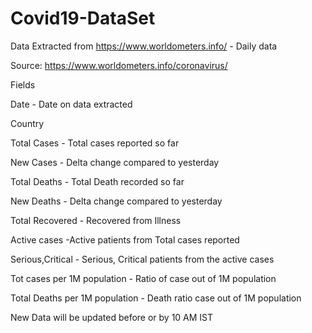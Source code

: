 # Covid19-DataSet
Data Extracted from https://www.worldometers.info/  - Daily data

Source: https://www.worldometers.info/coronavirus/

Fields

Date - Date on data extracted

Country 

Total Cases - Total cases reported so far

New Cases - Delta change compared to yesterday

Total Deaths - Total Death recorded so far

New Deaths - Delta change compared to yesterday

Total Recovered - Recovered from Illness 

Active cases -Active patients from Total cases reported

Serious,Critical - Serious, Critical patients from the active cases

Tot cases per 1M population - Ratio of case out of 1M population

Total Deaths per 1M population - Death ratio case out of 1M population

>>>
New Data will be updated before or by 10 AM IST

